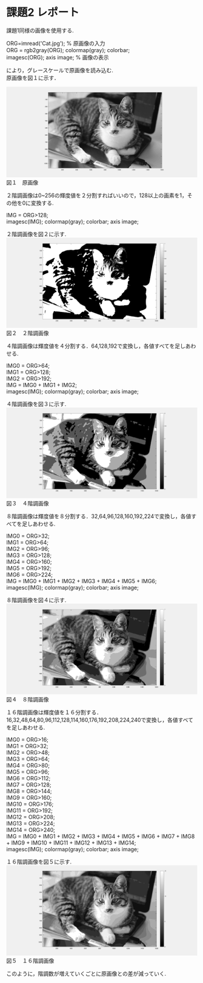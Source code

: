 # 課題2 レポート

課題1同様の画像を使用する.

ORG=imread('Cat.jpg'); % 原画像の入力   
ORG = rgb2gray(ORG); colormap(gray); colorbar;    
imagesc(ORG); axis image; % 画像の表示   

により，グレースケールで原画像を読み込む.   
原画像を図１に示す．

![原画像](https://github.com/15ec013/image_kadai/blob/master/img/2-0.PNG)
図１　原画像


２階調画像は0~256の輝度値を２分割すればいいので，128以上の画素を1，その他を0に変換する. 

IMG = ORG>128;  
imagesc(IMG); colormap(gray); colorbar;  axis image;

２階調画像を図２に示す.
![２階調](https://github.com/15ec013/image_kadai/blob/master/img/2-2.PNG)
図２　２階調画像

４階調画像は輝度値を４分割する．64,128,192で変換し，各値すべてを足しあわせる. 

IMG0 = ORG>64;  
IMG1 = ORG>128;   
IMG2 = ORG>192;   
IMG = IMG0 + IMG1 + IMG2;   
imagesc(IMG); colormap(gray); colorbar;  axis image;  

４階調画像を図３に示す.
![４階調](https://github.com/15ec013/image_kadai/blob/master/img/2-4.PNG)
図３　４階調画像

８階調画像は輝度値を８分割する．32,64,96,128,160,192,224で変換し，各値すべてを足しあわせる. 

IMG0 = ORG>32;    
IMG1 = ORG>64;    
IMG2 = ORG>96;    
IMG3 = ORG>128;   
IMG4 = ORG>160;   
IMG5 = ORG>192;   
IMG6 = ORG>224;   
IMG = IMG0 + IMG1 + IMG2 + IMG3 + IMG4 + IMG5 + IMG6;   
imagesc(IMG); colormap(gray); colorbar;  axis image;  

８階調画像を図４に示す.
![８階調](https://github.com/15ec013/image_kadai/blob/master/img/2-8.PNG)
図４　８階調画像

１６階調画像は輝度値を１６分割する．16,32,48,64,80,96,112,128,114,160,176,192,208,224,240で変換し，各値すべてを足しあわせる. 

IMG0 = ORG>16;    
IMG1 = ORG>32;    
IMG2 = ORG>48;    
IMG3 = ORG>64;    
IMG4 = ORG>80;    
IMG5 = ORG>96;    
IMG6 = ORG>112;   
IMG7 = ORG>128;   
IMG8 = ORG>144;   
IMG9 = ORG>160;   
IMG10 = ORG>176;    
IMG11 = ORG>192;    
IMG12 = ORG>208;    
IMG13 = ORG>224;    
IMG14 = ORG>240;    
IMG = IMG0 + IMG1 + IMG2 + IMG3 + IMG4 + IMG5 + IMG6 + IMG7 + IMG8 + IMG9 + IMG10 + IMG11 + IMG12 + IMG13 + IMG14;    
imagesc(IMG); colormap(gray); colorbar;  axis image;  

１６階調画像を図５に示す.
![１６階調](https://github.com/15ec013/image_kadai/blob/master/img/2-16.PNG)
図５　１６階調画像

このように，階調数が増えていくごとに原画像との差が減っていく.
